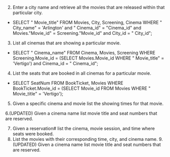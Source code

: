 2. Enter a city name and retrieve all the movies that are released within that particular city.
- SELECT " Movie_title" FROM Movies, City, Screening, Cinema WHERE " City_name" = 'Arlington' and " Cinema_id" = "Cinema_id" and Movies."Movie_id" = Screening."Movie_id" and City_id = " City_id";
3. List all cinemas that are showing a particular movie.
- SELECT " Cinema_name" FROM Cinema, Movies, Screening WHERE Screening.Movie_id = (SELECT Movies.Movie_id WHERE " Movie_title" = 'Vertigo') and Cinema_id = " Cinema_id";
4. List the seats that are booked in all cinemas for a particular movie.
- SELECT SeatNum FROM BookTicket, Movies WHERE BookTicket.Movie_id = (SELECT Movie_id FROM Movies WHERE " Movie_title" = 'Vertigo');

5. Given a specific cinema and movie list the showing times for that movie.

6.(UPDATED) Given a cinema name list movie title and seat numbers that are reserved.

7. Given a reservation# list the cinema, movie session, and time where seats were booked.
8. List the movies with their corresponding time, city, and cinema name.
9.(UPDATED) Given a cinema name list movie title and seat numbers that are reserved.


